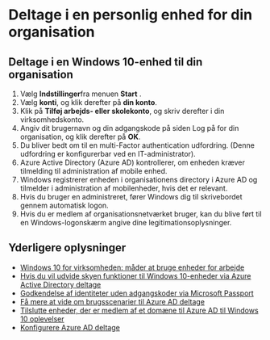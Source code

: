 

<properties
    pageTitle="Deltage i en personlig enhed for din organisation | Microsoft Azure"
    description="Forklarer, hvordan brugerne kan registrere deres personlige Windows 10-enheder til deres virksomhedens netværk, og indeholder trin til installation på et BYOD scenarie."
    services="active-directory"
    documentationCenter=""
    authors="femila"
    manager="swadhwa"
    editor=""
    tags="azure-classic-portal"/>
<tags
    ms.service="active-directory"
    ms.workload="identity"
    ms.tgt_pltfrm="na"
    ms.devlang="na"
    ms.topic="article"
    ms.date="09/27/2016"
    ms.author="femila"/>

# <a name="join-a-personal-device-to-your-organization"></a>Deltage i en personlig enhed for din organisation

## <a name="to-join-a-windows-10-device-to-your-organization"></a>Deltage i en Windows 10-enhed til din organisation

1.  Vælg **Indstillinger**fra menuen **Start** .
2.  Vælg **konti**, og klik derefter på **din konto**.
3.  Klik på **Tilføj arbejds- eller skolekonto**, og skriv derefter i din virksomhedskonto.
4.  Angiv dit brugernavn og din adgangskode på siden Log på for din organisation, og klik derefter på **OK**.
5.  Du bliver bedt om til en multi-Factor authentication udfordring. (Denne udfordring er konfigurerbar ved en IT-administrator).
6.  Azure Active Directory (Azure AD) kontrollerer, om enheden kræver tilmelding til administration af mobile enhed.
7.  Windows registrerer enheden i organisationens directory i Azure AD og tilmelder i administration af mobilenheder, hvis det er relevant.
8.  Hvis du bruger en administreret, fører Windows dig til skrivebordet gennem automatisk logon.
9.  Hvis du er medlem af organisationsnetværket bruger, kan du blive ført til en Windows-logonskærm angive dine legitimationsoplysninger.

## <a name="additional-information"></a>Yderligere oplysninger
* [Windows 10 for virksomheden: måder at bruge enheder for arbejde](active-directory-azureadjoin-windows10-devices-overview.md)
* [Hvis du vil udvide skyen funktioner til Windows 10-enheder via Azure Active Directory deltage](active-directory-azureadjoin-user-upgrade.md)
* [Godkendelse af identiteter uden adgangskoder via Microsoft Passport](active-directory-azureadjoin-passport.md)
* [Få mere at vide om brugsscenarier til Azure AD deltage](active-directory-azureadjoin-deployment-aadjoindirect.md)
* [Tilslutte enheder, der er medlem af et domæne til Azure AD til Windows 10 oplevelser](active-directory-azureadjoin-devices-group-policy.md)
* [Konfigurere Azure AD deltage](active-directory-azureadjoin-setup.md)
